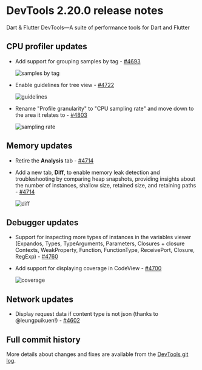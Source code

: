 # DevTools 2.20.0 release notes

Dart & Flutter DevTools&mdash;A suite of performance tools
for Dart and Flutter

## CPU profiler updates

* Add support for grouping samples by tag -
  [#4693](https://github.com/flutter/devtools/pull/4693)

  ![samples by tag]({{site.url}}/tools/devtools/release-notes/images-2.20.0/4693.png "samples by tag")

* Enable guidelines for tree view -
  [#4722](https://github.com/flutter/devtools/pull/4722)

  ![guidelines]({{site.url}}/tools/devtools/release-notes/images-2.20.0/4722.png "guidelines")

* Rename "Profile granularity" to "CPU sampling rate"
  and move down to the area it relates to -
  [#4803](https://github.com/flutter/devtools/pull/4722)

  ![sampling rate]({{site.url}}/tools/devtools/release-notes/images-2.20.0/4803.png "sampling rate")


## Memory updates

* Retire the **Analysis** tab -
  [#4714](https://github.com/flutter/devtools/pull/4714)

* Add a new tab, **Diff**, to enable memory leak detection
  and troubleshooting by comparing heap snapshots,
  providing insights about the number of instances,
  shallow size, retained size, and retaining paths -
  [#4714](https://github.com/flutter/devtools/pull/4714)

  ![diff]({{site.url}}/tools/devtools/release-notes/images-2.20.0/4714.png "Diff in Memory tab")

## Debugger updates

* Support for inspecting more types of instances in the variables viewer
  (Expandos, Types, TypeArguments, Parameters, Closures + closure Contexts, 
  WeakProperty, Function, FunctionType, ReceivePort, Closure, RegExp) -
  [#4760](https://github.com/flutter/devtools/pull/4760)

* Add support for displaying coverage in CodeView -
  [#4700](https://github.com/flutter/devtools/pull/4700)

  ![coverage]({{site.url}}/tools/devtools/release-notes/images-2.20.0/4700.png "coverage in CodeView")

## Network updates

* Display request data if content type is not json
  (thanks to @leungpuikuen!) -
  [#4602](https://github.com/flutter/devtools/pull/4602)

## Full commit history

More details about changes and fixes are available from the
[DevTools git log](https://github.com/flutter/devtools/commits/master).
